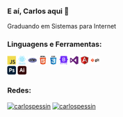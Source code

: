 ### E aí, Carlos aqui 👋

Graduando em Sistemas para Internet <br />

### Linguagens e Ferramentas:
<p align="left">
<img src="https://github.com/devicons/devicon/blob/master/icons/javascript/javascript-original.svg" alt="javascript" width="20" height="20">
<img src="https://github.com/devicons/devicon/blob/master/icons/react/react-original-wordmark.svg" alt="react" width="20" height="20">
<img src="https://github.com/devicons/devicon/blob/master/icons/php/php-original.svg" alt="php" width="20" height="20">
<img src="https://github.com/devicons/devicon/blob/master/icons/html5/html5-original-wordmark.svg" alt="html5"  width="20" height="20">
<img src="https://github.com/devicons/devicon/blob/master/icons/css3/css3-original-wordmark.svg" alt="css3"  width="20" height="20">
<img src="https://github.com/devicons/devicon/blob/master/icons/bootstrap/bootstrap-plain-wordmark.svg" alt="angular"  width="20" height="20">
<img src="https://github.com/devicons/devicon/blob/master/icons/visualstudio/visualstudio-plain.svg" alt="visual studio"  width="20" height="20">
<img src="https://github.com/devicons/devicon/blob/master/icons/angularjs/angularjs-original.svg" alt="angular"  width="20" height="20">
<img src="https://github.com/devicons/devicon/blob/master/icons/git/git-original-wordmark.svg" alt="angular"  width="20" height="20">
<br />
<img src="https://github.com/devicons/devicon/blob/master/icons/photoshop/photoshop-plain.svg" alt="photoshop"  width="20" height="20">
<img src="https://github.com/devicons/devicon/blob/master/icons/illustrator/illustrator-plain.svg" alt="illustrator"  width="20" height="20">
</p>

### Redes:

<p align="left">
<a href="https://linkedin.com/in/carlospessin" target="blank"><img align="center" src="https://cdn.jsdelivr.net/npm/simple-icons@3.0.1/icons/linkedin.svg" alt="carlospessin" height="20" width="20" /></a>
<a href="https://instagram.com/carlospessin" target="blank"><img align="center" src="https://cdn.jsdelivr.net/npm/simple-icons@3.0.1/icons/instagram.svg" alt="carlospessin" height="20" width="20" /></a>
</p>

<!--
**carlospessin/carlospessin** is a ✨ _special_ ✨ repository because its `README.md` (this file) appears on your GitHub profile.

Here are some ideas to get you started:

- 🔭 I’m currently working on ...
- 🌱 I’m currently learning ...
- 👯 I’m looking to collaborate on ...
- 🤔 I’m looking for help with ...
- 💬 Ask me about ...
- 📫 How to reach me: ...
- 😄 Pronouns: ...
- ⚡ Fun fact: ...
-->
